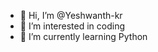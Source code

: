 - 👋 Hi, I’m @Yeshwanth-kr
- 👀 I’m interested in coding
- 🌱 I’m currently learning Python

<!---
Yeshwanth-kr/Yeshwanth-kr is a ✨ special ✨ repository because its `README.md` (this file) appears on your GitHub profile.
You can click the Preview link to take a look at your changes.
--->
